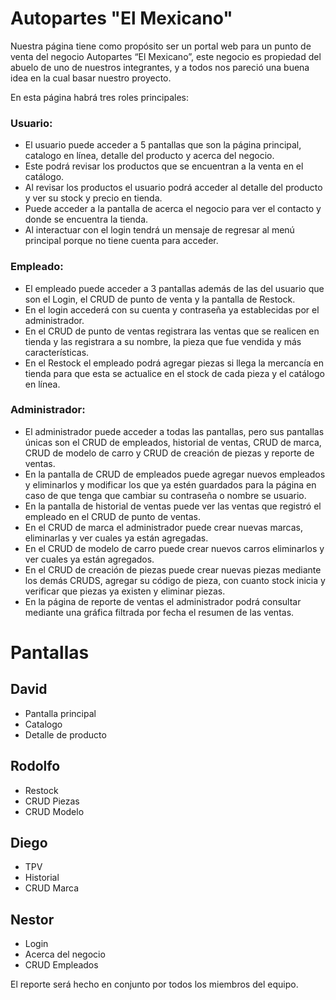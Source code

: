 # Autopartes "El Mexicano"
Nuestra página tiene como propósito ser un portal web para un punto de venta
del negocio Autopartes “El Mexicano”, este negocio es propiedad del abuelo de
uno de nuestros integrantes, y a todos nos pareció una buena idea en la cual
basar nuestro proyecto.

En esta página habrá tres roles principales:
### Usuario: 
- El usuario puede acceder a 5 pantallas que son la página principal, catalogo
  en línea, detalle del producto y acerca del negocio.
- Este podrá revisar los productos que se encuentran a la venta en el catálogo.
- Al revisar los productos el usuario podrá acceder al detalle del producto y
  ver su stock y precio en tienda.
- Puede acceder a la pantalla de acerca el negocio para ver el contacto y donde
  se encuentra la tienda.
- Al interactuar con el login tendrá un mensaje de regresar al menú principal
  porque no tiene cuenta para acceder.

### Empleado: 
- El empleado puede acceder a 3 pantallas además de las del usuario que son el
  Login, el CRUD de punto de venta y la pantalla de Restock.
- En el login accederá con su cuenta y contraseña ya establecidas por el
  administrador.
- En el CRUD de punto de ventas registrara las ventas que se realicen en tienda
  y las registrara a su nombre, la pieza que fue vendida y más características.
- En el Restock el empleado podrá agregar piezas si llega la mercancía en tienda
  para que esta se actualice en el stock de cada pieza y el catálogo en línea.

### Administrador: 
- El administrador puede acceder a todas las pantallas, pero sus pantallas
  únicas son el CRUD de empleados, historial de ventas, CRUD de marca, CRUD de
  modelo de carro y CRUD de creación de piezas y reporte de ventas.
- En la pantalla de CRUD de empleados puede agregar nuevos empleados y
  eliminarlos y modificar los que ya estén guardados para la página en caso de
  que tenga que cambiar su contraseña o nombre se usuario.
- En la pantalla de historial de ventas puede ver las ventas que registró el
  empleado en el CRUD de punto de ventas.
- En el CRUD de marca el administrador puede crear nuevas marcas, eliminarlas y
  ver cuales ya están agregadas.
- En el CRUD de modelo de carro puede crear nuevos carros eliminarlos y ver
  cuales ya están agregados.
- En el CRUD de creación de piezas puede crear nuevas piezas mediante los demás
  CRUDS, agregar su código de pieza, con cuanto stock inicia y verificar que
  piezas ya existen y eliminar piezas.
- En la página de reporte de ventas el administrador podrá consultar mediante
  una gráfica filtrada por fecha el resumen de las ventas.

# Pantallas 
## David
- Pantalla principal
- Catalogo
- Detalle de producto
## Rodolfo
- Restock
- CRUD Piezas
- CRUD Modelo
## Diego
- TPV 
- Historial
- CRUD Marca 
## Nestor
- Login
- Acerca del negocio
- CRUD Empleados

El reporte será hecho en conjunto por todos los miembros del equipo.